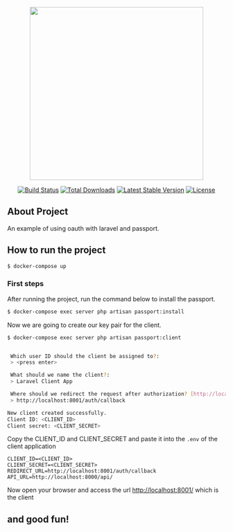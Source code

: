 <p align="center"><a href="https://laravel.com" target="_blank"><img src="https://raw.githubusercontent.com/laravel/art/master/logo-lockup/5%20SVG/2%20CMYK/1%20Full%20Color/laravel-logolockup-cmyk-red.svg" width="400"></a></p>

<p align="center">
<a href="https://travis-ci.org/laravel/framework"><img src="https://travis-ci.org/laravel/framework.svg" alt="Build Status"></a>
<a href="https://packagist.org/packages/laravel/framework"><img src="https://img.shields.io/packagist/dt/laravel/framework" alt="Total Downloads"></a>
<a href="https://packagist.org/packages/laravel/framework"><img src="https://img.shields.io/packagist/v/laravel/framework" alt="Latest Stable Version"></a>
<a href="https://packagist.org/packages/laravel/framework"><img src="https://img.shields.io/packagist/l/laravel/framework" alt="License"></a>
</p>

## About Project
An example of using oauth with laravel and passport.

## How to run the project
```bash
$ docker-compose up
```

### First steps
After running the project, run the command below to install the passport.
```bash
$ docker-compose exec server php artisan passport:install
```

Now we are going to create our key pair for the client.
```bash
$ docker-compose exec server php artisan passport:client


 Which user ID should the client be assigned to?:
 > <press enter>

 What should we name the client?:
 > Laravel Client App

 Where should we redirect the request after authorization? [http://localhost/auth/callback]:
 > http://localhost:8001/auth/callback

New client created successfully.
Client ID: <CLIENT_ID>
Client secret: <CLIENT_SECRET>
```

Copy the CLIENT_ID and CLIENT_SECRET and paste it into the `.env` of the client application
```dosini
CLIENT_ID=<CLIENT_ID>
CLIENT_SECRET=<CLIENT_SECRET>
REDIRECT_URL=http://localhost:8001/auth/callback
API_URL=http://localhost:8000/api/
```

Now open your browser and access the url [http://localhost:8001/](http://localhost:8001/) which is the client

## and good fun!